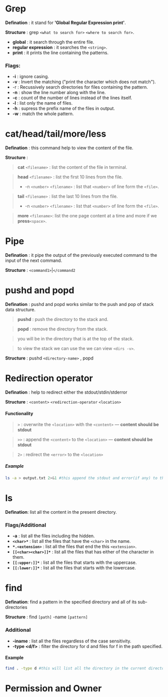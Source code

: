 # Grep

**Defination** : it stand for **'Global Regular Expression print'**.

**Structure** : grep `<what to search for>` `<where to search for>`.

- **global** : it search through the entire file.
- **regular expression** : it searches the `<string>`.
- **print** : it prints the line containing the patterns.

### Flags:

- **-i** : ignore casing.
- **-v** : Invert the matching ("print the character which does not match").
- -r : Recussively search directories for files containing the pattern.
- **-n** : show the line number along with the line.
- **-c** : count of the number of lines instead of the lines itself.
- **-l** : list only the name of files.
- **-h** : supress the prefix name of the files in output.
- **-w** : match the whole pattern.

# cat/head/tail/more/less

**Defination** : this command help to view the content of the file.

**Structure** :

> **cat** `<filename>` : list the content of the file in terminal.

> **head** `<filename>` : list the first 10 lines from the file.
>
> - -n `<number>` `<filename>` : list that `<number>` of line form the `<file>`.

> **tail** `<filename>` : list the last 10 lines from the file.
>
> - -n `<number>` `<filename>` : list that `<number>` of line form the `<file>`.

> **more** `<filename>`: list the one page content at a time and more if we **press**`<space>`.

# Pipe

**Defination** : it pipe the output of the previously executed command to the input of the next command.

**Structure** : `<command1>`|`</command2`

# pushd and popd

**Defination** : pushd and popd works similar to the push and pop of stack data structure.

> **pushd** : push the directory to the stack and.

> **popd** : remove the directory from the stack.

> you will be in the directory that is at the top of the stack.

> to view the stack we can use the we can view `<dirs -v>`.

**Structure** : pushd `<directory-name>` , popd

# Redirection operator

**Defination** : help to redirect either the stdout/stdin/stderror

**Structure** : `<content>` `<redirection-operator` `<location>`

#### Functionality

> `>` : overwrite the `<location>` with the `<content>` — **content should be stdout**

> `>>` : append the `<content>` to the `<location>` — **content should be stdout**

> `2>` : redirect the `<error>` to the `<location>`

##### Example

```bash
ls -a > output.txt 2>&1 #this append the stdout and error(if any) to the output.txt file.
```

# ls

**Defination**: list all the content in the present directory.

### Flags/Additional

- **-a** : list all the files including the hidden.
- **`<char>*`** : list all the files that have the `<char>` in the name.
- **`*.<extension>`** : list all the files that end the this `<extension>`.
- **`[[<char><char>]]*`** : list all the files that has either of the character in them.
- **`[[:upper:]]*`** : list all the files that starts with the uppercase.
- **`[[:lower:]]*`** : list all the files that starts with the lowercase.

# find

**Defination**: find a pattern in the specified directory and all of its sub-directories

**Structure** : find `[path]` -name `[pattern]`

### Additional

- **-iname** : list all the files regardless of the case sensitivity.
- **-type <d/f>** : filter the directory for d and files for f in the path specified.

#### Example

```bash
find . -type d #this will list all the directory in the current directory
```

# Permission and Owner
